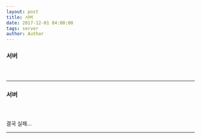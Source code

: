 ```yaml
---
layout: post
title: 서버
date: 2017-12-01 04:00:00
tags: server
author: Author
---
```

### 서버
<figure class="ampstart-image-with-heading m0 relative mb4">
<amp-img src="{{ site.baseurl }}assets/images/server1.jpg" width="400" height="400" layout="responsive" alt="" class="mb3"></amp-img>
<figcaption class="absolute right-0 bottom-0 left-0">
<header class="ampstart-image-heading px2 py2 line-height-4"><h1></h1></header>
</figcaption>
</figure>


<hr/>


### 서버
<figure class="ampstart-image-with-heading m0 relative mb4">
<amp-img src="{{ site.baseurl }}assets/images/server2.jpg" width="400" height="400" layout="responsive" alt="" class="mb3"></amp-img>
<figcaption class="absolute right-0 bottom-0 left-0">
<header class="ampstart-image-heading px2 py2 line-height-4"><h1></h1></header>
</figcaption>
</figure>
결국 실패...

<hr/>

